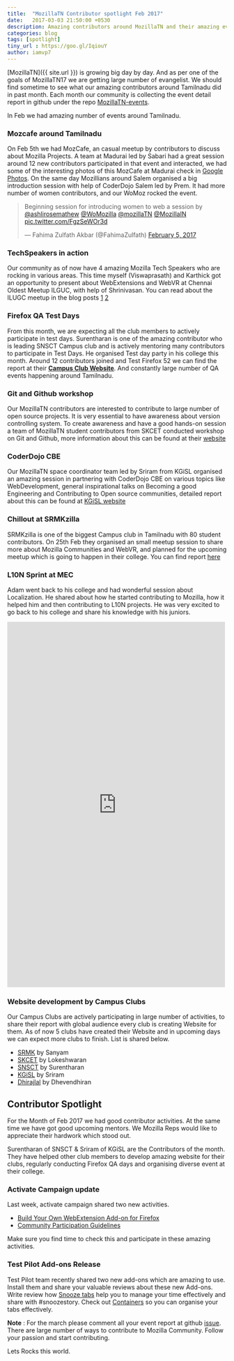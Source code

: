 ```yaml
---
title:  "MozillaTN Contributor spotlight Feb 2017"
date:   2017-03-03 21:50:00 +0530
description: Amazing contributors around MozillaTN and their amazing event experience.
categories: blog
tags: [spotlight]
tiny_url : https://goo.gl/IqiouY
author: iamvp7
---
```


[MozillaTN]({{ site.url }}) is growing big day by day. And as per one of the goals of MozillaTN17 we are getting large number of evangelist. We should find sometime to see what our amazing contributors around Tamilnadu did in past month. Each month our community is collecting the event detail report in github under the repo [MozillaTN-events](https://github.com/MozillaTN/mozillatn-events/issues/3).

In Feb we had amazing number of events around Tamilnadu.

### Mozcafe around Tamilnadu

On Feb 5th we had MozCafe, an casual meetup by contributors to discuss about Mozilla Projects. A team at Madurai led by Sabari had a great session around 12 new contributors participated in that event and interacted, we had some of the interesting photos of this MozCafe at Madurai check in [Google Photos](https://drive.google.com/drive/folders/0B2rPvuSnD6CeLWRBRDdjU2xOM2c). On the same day Mozillians around Salem organised a big introduction session with help of CoderDojo Salem led by Prem. It had more number of women contributors, and our WoMoz rocked the event.

<blockquote class="twitter-tweet" data-lang="en"><p lang="en" dir="ltr">Beginning session for introducing women to web a session by <a href="https://twitter.com/ashlirosemathew">@ashlirosemathew</a> <a href="https://twitter.com/WoMozilla">@WoMozilla</a> <a href="https://twitter.com/mozillaTN">@mozillaTN</a> <a href="https://twitter.com/MozillaIN">@MozillaIN</a> <a href="https://t.co/FgzSeWOr3d">pic.twitter.com/FgzSeWOr3d</a></p>&mdash; Fahima Zulfath Akbar (@FahimaZulfath) <a href="https://twitter.com/FahimaZulfath/status/828143027306786816">February 5, 2017</a></blockquote>
<script async src="//platform.twitter.com/widgets.js" charset="utf-8"></script>


### TechSpeakers in action

Our community as of now have 4 amazing Mozilla Tech Speakers who are rocking in various areas. This time myself (Viswaprasath) and Karthick got an opportunity to present about WebExtensions and WebVR at Chennai Oldest Meetup ILGUC, with help of Shrinivasan. You can read about the ILUGC meetup in the blog posts [1](http://iamvp7.in/ILUGC-Meetup/) [2](https://goinggnu.wordpress.com/2017/02/12/minutes-ilugc-feb-2017-meet/)

### Firefox QA Test Days

From this month, we are expecting all the club members to actively participate in test days. Surentharan is one of the amazing contributor who is leading SNSCT Campus club and is actively mentoring many contributors to participate in Test Days. He organised Test day party in his college this month. Around  12 contributors joined and Test Firefox 52 we can find the report at their [**Campus Club Website**](https://mozillatn.github.io/snsct/blog/result-of-firefox-52-beta-7-testday). And constantly large number of QA events happening around Tamilnadu.

### Git and Github workshop

Our MozillaTN contributors are interested to contribute to large number of open source projects. It is very essential to have awareness about version controlling system. To create awareness and have a good hands-on session a team of MozillaTN student contributors from SKCET conducted workshop on Git and Github, more information about this can be found at their [website](https://mozillatn.github.io/skcetzilla/event/gitevent)

### CoderDojo CBE

Our MozillaTN space coordinator team led by Sriram from KGiSL organised an amazing session in partnering with CoderDojo CBE on various topics like WebDevelopment, general inspirational talks on Becoming a good Engineering and Contributing to Open source communities, detailed report about this can be found at [KGiSL website](https://mozillatn.github.io/KiTE/blog/CoderDojo)

### Chillout at SRMKzilla

SRMKzilla is one of the biggest Campus club in Tamilnadu with 80 student contributors. On 25th Feb they organised an small meetup session to share more about Mozilla Communities and WebVR, and planned for the upcoming meetup which is going to happen in their college. You can find report [here](https://mozillatn.github.io/srmkzilla/blog/Saturday-ChillOut-3) 

### L10N Sprint at MEC

Adam went back to his college and had wonderful session about Localization. He shared about how he started contributing to Mozilla, how it helped him and then contributing to L10N projects. He was very excited to go back to his college and share his knowledge with his juniors.

<iframe src="https://www.facebook.com/plugins/post.php?href=https%3A%2F%2Fwww.facebook.com%2FMohammedAdam24%2Fposts%2F1845301572409164&width=500" width="500" height="839" style="border:none;overflow:hidden" scrolling="no" frameborder="0" allowTransparency="true"></iframe>


### Website development by Campus Clubs

Our Campus Clubs are actively participating in large number of activities, to share their report with global audience every club is creating Website for them. As of now 5 clubs have created their Website and in upcoming days we can expect more clubs to finish. List is shared below.


- [SRMK](https://mozillatn.github.io/srmkzilla/) by Sanyam
- [SKCET](https://mozillatn.github.io/skcetzilla/) by Lokeshwaran
- [SNSCT](https://mozillatn.github.io/snsct)  by Surentharan
- [KGiSL](https://mozillatn.github.io/KiTE/) by Sriram
- [Dhirajlal](https://mozillatn.github.io/Dhirajzilla/) by Dhevendhiran


## Contributor Spotlight

For the Month of Feb 2017 we had good contributor activities. At the same time we have got good upcoming mentors. We Mozilla Reps would like to appreciate their hardwork which stood out.

Surentharan of SNSCT & Sriram of KGiSL are the Contributors of the month. They have helped other club members to develop amazing website for their clubs, regularly conducting Firefox QA days and organising diverse event at their college. 


### Activate Campaign update

Last week, activate campaign shared two new activities.

- [Build Your Own WebExtension Add-on for Firefox](https://activate.mozilla.community/webextensions/)
- [Community Participation Guidelines](https://activate.mozilla.community/community-participation-guideline/)

Make sure you find time to check this and participate in these amazing activities.

### Test Pilot Add-ons Release

Test Pilot team recently shared two new add-ons which are amazing to use. Install them and share your valuable reviews about these new Add-ons. Write review how [Snooze tabs](https://testpilot.firefox.com/experiments/snooze-tabs) help you to manage your time effectively and share with #snoozestory.  Check out [Containers](https://testpilot.firefox.com/experiments/containers) so you can organise your tabs effectively. 

**Note** : For the march please comment all your event report at github [issue](https://github.com/MozillaTN/mozillatn-events/issues/4). There are large number of ways to contribute to Mozilla Community. Follow your passion and start contributing.

Lets Rocks this world.
